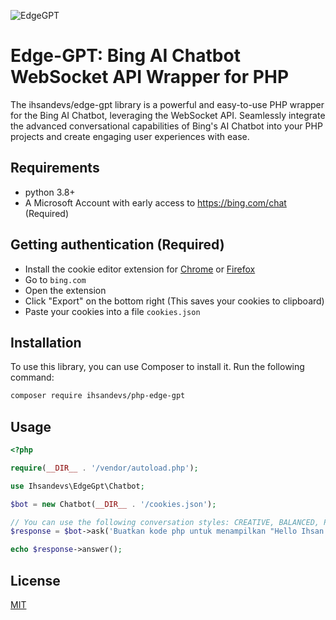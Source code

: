 ![EdgeGPT](https://socialify.git.ci/IhsanDevs/EdgeGPT/image?description=1&font=Inter&forks=1&issues=1&language=1&logo=https%3A%2F%2Fimg.icons8.com%2Fnolan%2F512%2Fchatgpt.png&name=1&owner=1&pattern=Circuit%20Board&pulls=1&stargazers=1&theme=Light)

# Edge-GPT: Bing AI Chatbot WebSocket API Wrapper for PHP

The ihsandevs/edge-gpt library is a powerful and easy-to-use PHP wrapper for the Bing AI Chatbot, leveraging the WebSocket API. Seamlessly integrate the advanced conversational capabilities of Bing's AI Chatbot into your PHP projects and create engaging user experiences with ease.

## Requirements

- python 3.8+
- A Microsoft Account with early access to <https://bing.com/chat> (Required)

## Getting authentication (Required)

- Install the cookie editor extension for [Chrome](https://chrome.google.com/webstore/detail/cookie-editor/hlkenndednhfkekhgcdicdfddnkalmdm) or [Firefox](https://addons.mozilla.org/en-US/firefox/addon/cookie-editor/)
- Go to `bing.com`
- Open the extension
- Click "Export" on the bottom right (This saves your cookies to clipboard)
- Paste your cookies into a file `cookies.json`

## Installation

To use this library, you can use Composer to install it. Run the following command:

```bash
composer require ihsandevs/php-edge-gpt
```

## Usage

```php
<?php

require(__DIR__ . '/vendor/autoload.php');

use Ihsandevs\EdgeGpt\Chatbot;

$bot = new Chatbot(__DIR__ . '/cookies.json');

// You can use the following conversation styles: CREATIVE, BALANCED, PRECISE. Or you can keep it empty.
$response = $bot->ask('Buatkan kode php untuk menampilkan "Hello Ihsan Devs" pada terminal.', 'PRECISE');

echo $response->answer();
```

## License

[MIT](https://choosealicense.com/licenses/mit/)
